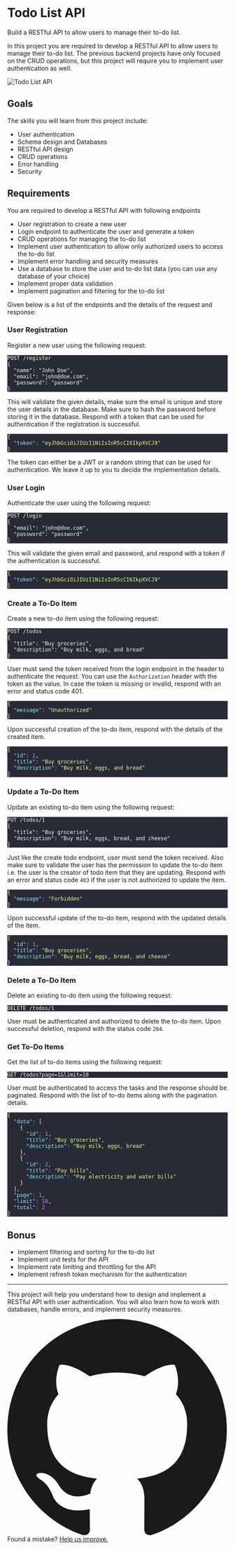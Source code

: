 <div class="mb-4 rounded-lg border bg-linear-to-b from-gray-100 to-white to-10% p-4 py-2 sm:p-5"> <div class="relative">  <div class="my-2 flex items-center justify-between gap-2 sm:my-7"> <div class=""> <h1 class="mb-1 text-xl font-semibold sm:mb-2 sm:text-3xl"> Todo List API </h1> <p class="text-sm text-balance text-gray-500"> Build a RESTful API to allow users to manage their to-do list. </p> </div>  </div> </div> <astro-island uid="1TYfcz" prefix="r15" component-url="/_astro/ProjectStepper.CyggspmR.js" component-export="ProjectStepper" renderer-url="/_astro/client.DNdMcqFj.js" props="{&quot;projectId&quot;:[0,&quot;todo-list-api&quot;]}" client="load" opts="{&quot;name&quot;:&quot;ProjectStepper&quot;,&quot;value&quot;:true}" await-children=""></astro-island> <div class="prose prose-h2:mb-3 prose-h2:mt-5 prose-h3:mb-1 prose-h3:mt-5 prose-p:mb-2 prose-blockquote:font-normal prose-blockquote:text-gray-500 prose-pre:my-3 prose-ul:my-3.5 prose-hr:my-5 max-w-full [&amp;>ul>li]:my-1"> <p>In this project you are required to develop a RESTful API to allow users to manage their to-do list. The previous backend projects have only focused on the CRUD operations, but this project will require you to implement user authentication as well.</p>
<p><img src="https://assets.roadmap.sh/guest/todo-list-api-bsrdd.png" alt="Todo List API"></p>
<h2 id="goals">Goals</h2>
<p>The skills you will learn from this project include:</p>
<ul>
<li>User authentication</li>
<li>Schema design and Databases</li>
<li>RESTful API design</li>
<li>CRUD operations</li>
<li>Error handling</li>
<li>Security</li>
</ul>
<h2 id="requirements">Requirements</h2>
<p>You are required to develop a RESTful API with following endpoints</p>
<ul>
<li>User registration to create a new user</li>
<li>Login endpoint to authenticate the user and generate a token</li>
<li>CRUD operations for managing the to-do list</li>
<li>Implement user authentication to allow only authorized users to access the to-do list</li>
<li>Implement error handling and security measures</li>
<li>Use a database to store the user and to-do list data (you can use any database of your choice)</li>
<li>Implement proper data validation</li>
<li>Implement pagination and filtering for the to-do list</li>
</ul>
<p>Given below is a list of the endpoints and the details of the request and response:</p>
<h3 id="user-registration">User Registration</h3>
<p>Register a new user using the following request:</p>
<pre class="astro-code dracula" style="background-color: rgb(40, 42, 54); color: rgb(248, 248, 242); overflow-x: auto; --darkreader-inline-bgcolor: var(--darkreader-background-282a36, #20222b); --darkreader-inline-color: var(--darkreader-text-f8f8f2, #e8e8d5);" tabindex="0" data-language="plaintext" data-darkreader-inline-bgcolor="" data-darkreader-inline-color=""><code><span class="line"><span>POST /register</span></span>
<span class="line"><span>{</span></span>
<span class="line"><span>  "name": "John Doe",</span></span>
<span class="line"><span>  "email": "john@doe.com",</span></span>
<span class="line"><span>  "password": "password"</span></span>
<span class="line"><span>}</span></span></code></pre>
<p>This will validate the given details, make sure the email is unique and store the user details in the database. Make sure to hash the password before storing it in the database. Respond with a token that can be used for authentication if the registration is successful.</p>
<pre class="astro-code dracula" style="background-color: rgb(40, 42, 54); color: rgb(248, 248, 242); overflow-x: auto; --darkreader-inline-bgcolor: var(--darkreader-background-282a36, #20222b); --darkreader-inline-color: var(--darkreader-text-f8f8f2, #e8e8d5);" tabindex="0" data-language="json" data-darkreader-inline-bgcolor="" data-darkreader-inline-color=""><code><span class="line"><span style="color: rgb(248, 248, 242); --darkreader-inline-color: var(--darkreader-text-f8f8f2, #e8e8d5);" data-darkreader-inline-color="">{</span></span>
<span class="line"><span style="color: rgb(139, 233, 254); --darkreader-inline-color: var(--darkreader-text-8be9fe, #7be6fe);" data-darkreader-inline-color="">  "</span><span style="color: rgb(139, 233, 253); --darkreader-inline-color: var(--darkreader-text-8be9fd, #7ce6fd);" data-darkreader-inline-color="">token</span><span style="color: rgb(139, 233, 254); --darkreader-inline-color: var(--darkreader-text-8be9fe, #7be6fe);" data-darkreader-inline-color="">"</span><span style="color: rgb(255, 121, 198); --darkreader-inline-color: var(--darkreader-text-ff79c6, #ff6ec1);" data-darkreader-inline-color="">:</span><span style="color: rgb(233, 242, 132); --darkreader-inline-color: var(--darkreader-text-e9f284, #e7f17b);" data-darkreader-inline-color=""> "</span><span style="color: rgb(241, 250, 140); --darkreader-inline-color: var(--darkreader-text-f1fa8c, #eff97e);" data-darkreader-inline-color="">eyJhbGciOiJIUzI1NiIsInR5cCI6IkpXVCJ9</span><span style="color: rgb(233, 242, 132); --darkreader-inline-color: var(--darkreader-text-e9f284, #e7f17b);" data-darkreader-inline-color="">"</span></span>
<span class="line"><span style="color: rgb(248, 248, 242); --darkreader-inline-color: var(--darkreader-text-f8f8f2, #e8e8d5);" data-darkreader-inline-color="">}</span></span></code></pre>
<p>The token can either be a JWT or a random string that can be used for authentication. We leave it up to you to decide the implementation details.</p>
<h3 id="user-login">User Login</h3>
<p>Authenticate the user using the following request:</p>
<pre class="astro-code dracula" style="background-color: rgb(40, 42, 54); color: rgb(248, 248, 242); overflow-x: auto; --darkreader-inline-bgcolor: var(--darkreader-background-282a36, #20222b); --darkreader-inline-color: var(--darkreader-text-f8f8f2, #e8e8d5);" tabindex="0" data-language="plaintext" data-darkreader-inline-bgcolor="" data-darkreader-inline-color=""><code><span class="line"><span>POST /login</span></span>
<span class="line"><span>{</span></span>
<span class="line"><span>  "email": "john@doe.com",</span></span>
<span class="line"><span>  "password": "password"</span></span>
<span class="line"><span>}</span></span></code></pre>
<p>This will validate the given email and password, and respond with a token if the authentication is successful.</p>
<pre class="astro-code dracula" style="background-color: rgb(40, 42, 54); color: rgb(248, 248, 242); overflow-x: auto; --darkreader-inline-bgcolor: var(--darkreader-background-282a36, #20222b); --darkreader-inline-color: var(--darkreader-text-f8f8f2, #e8e8d5);" tabindex="0" data-language="json" data-darkreader-inline-bgcolor="" data-darkreader-inline-color=""><code><span class="line"><span style="color: rgb(248, 248, 242); --darkreader-inline-color: var(--darkreader-text-f8f8f2, #e8e8d5);" data-darkreader-inline-color="">{</span></span>
<span class="line"><span style="color: rgb(139, 233, 254); --darkreader-inline-color: var(--darkreader-text-8be9fe, #7be6fe);" data-darkreader-inline-color="">  "</span><span style="color: rgb(139, 233, 253); --darkreader-inline-color: var(--darkreader-text-8be9fd, #7ce6fd);" data-darkreader-inline-color="">token</span><span style="color: rgb(139, 233, 254); --darkreader-inline-color: var(--darkreader-text-8be9fe, #7be6fe);" data-darkreader-inline-color="">"</span><span style="color: rgb(255, 121, 198); --darkreader-inline-color: var(--darkreader-text-ff79c6, #ff6ec1);" data-darkreader-inline-color="">:</span><span style="color: rgb(233, 242, 132); --darkreader-inline-color: var(--darkreader-text-e9f284, #e7f17b);" data-darkreader-inline-color=""> "</span><span style="color: rgb(241, 250, 140); --darkreader-inline-color: var(--darkreader-text-f1fa8c, #eff97e);" data-darkreader-inline-color="">eyJhbGciOiJIUzI1NiIsInR5cCI6IkpXVCJ9</span><span style="color: rgb(233, 242, 132); --darkreader-inline-color: var(--darkreader-text-e9f284, #e7f17b);" data-darkreader-inline-color="">"</span></span>
<span class="line"><span style="color: rgb(248, 248, 242); --darkreader-inline-color: var(--darkreader-text-f8f8f2, #e8e8d5);" data-darkreader-inline-color="">}</span></span></code></pre>
<h3 id="create-a-to-do-item">Create a To-Do Item</h3>
<p>Create a new to-do item using the following request:</p>
<pre class="astro-code dracula" style="background-color: rgb(40, 42, 54); color: rgb(248, 248, 242); overflow-x: auto; --darkreader-inline-bgcolor: var(--darkreader-background-282a36, #20222b); --darkreader-inline-color: var(--darkreader-text-f8f8f2, #e8e8d5);" tabindex="0" data-language="plaintext" data-darkreader-inline-bgcolor="" data-darkreader-inline-color=""><code><span class="line"><span>POST /todos</span></span>
<span class="line"><span>{</span></span>
<span class="line"><span>  "title": "Buy groceries",</span></span>
<span class="line"><span>  "description": "Buy milk, eggs, and bread"</span></span>
<span class="line"><span>}</span></span></code></pre>
<p>User must send the token received from the login endpoint in the header to authenticate the request. You can use the <code>Authorization</code> header with the token as the value. In case the token is missing or invalid, respond with an error and status code 401.</p>
<pre class="astro-code dracula" style="background-color: rgb(40, 42, 54); color: rgb(248, 248, 242); overflow-x: auto; --darkreader-inline-bgcolor: var(--darkreader-background-282a36, #20222b); --darkreader-inline-color: var(--darkreader-text-f8f8f2, #e8e8d5);" tabindex="0" data-language="json" data-darkreader-inline-bgcolor="" data-darkreader-inline-color=""><code><span class="line"><span style="color: rgb(248, 248, 242); --darkreader-inline-color: var(--darkreader-text-f8f8f2, #e8e8d5);" data-darkreader-inline-color="">{</span></span>
<span class="line"><span style="color: rgb(139, 233, 254); --darkreader-inline-color: var(--darkreader-text-8be9fe, #7be6fe);" data-darkreader-inline-color="">  "</span><span style="color: rgb(139, 233, 253); --darkreader-inline-color: var(--darkreader-text-8be9fd, #7ce6fd);" data-darkreader-inline-color="">message</span><span style="color: rgb(139, 233, 254); --darkreader-inline-color: var(--darkreader-text-8be9fe, #7be6fe);" data-darkreader-inline-color="">"</span><span style="color: rgb(255, 121, 198); --darkreader-inline-color: var(--darkreader-text-ff79c6, #ff6ec1);" data-darkreader-inline-color="">:</span><span style="color: rgb(233, 242, 132); --darkreader-inline-color: var(--darkreader-text-e9f284, #e7f17b);" data-darkreader-inline-color=""> "</span><span style="color: rgb(241, 250, 140); --darkreader-inline-color: var(--darkreader-text-f1fa8c, #eff97e);" data-darkreader-inline-color="">Unauthorized</span><span style="color: rgb(233, 242, 132); --darkreader-inline-color: var(--darkreader-text-e9f284, #e7f17b);" data-darkreader-inline-color="">"</span></span>
<span class="line"><span style="color: rgb(248, 248, 242); --darkreader-inline-color: var(--darkreader-text-f8f8f2, #e8e8d5);" data-darkreader-inline-color="">}</span></span></code></pre>
<p>Upon successful creation of the to-do item, respond with the details of the created item.</p>
<pre class="astro-code dracula" style="background-color: rgb(40, 42, 54); color: rgb(248, 248, 242); overflow-x: auto; --darkreader-inline-bgcolor: var(--darkreader-background-282a36, #20222b); --darkreader-inline-color: var(--darkreader-text-f8f8f2, #e8e8d5);" tabindex="0" data-language="json" data-darkreader-inline-bgcolor="" data-darkreader-inline-color=""><code><span class="line"><span style="color: rgb(248, 248, 242); --darkreader-inline-color: var(--darkreader-text-f8f8f2, #e8e8d5);" data-darkreader-inline-color="">{</span></span>
<span class="line"><span style="color: rgb(139, 233, 254); --darkreader-inline-color: var(--darkreader-text-8be9fe, #7be6fe);" data-darkreader-inline-color="">  "</span><span style="color: rgb(139, 233, 253); --darkreader-inline-color: var(--darkreader-text-8be9fd, #7ce6fd);" data-darkreader-inline-color="">id</span><span style="color: rgb(139, 233, 254); --darkreader-inline-color: var(--darkreader-text-8be9fe, #7be6fe);" data-darkreader-inline-color="">"</span><span style="color: rgb(255, 121, 198); --darkreader-inline-color: var(--darkreader-text-ff79c6, #ff6ec1);" data-darkreader-inline-color="">:</span><span style="color: rgb(189, 147, 249); --darkreader-inline-color: var(--darkreader-text-bd93f9, #b383f8);" data-darkreader-inline-color=""> 1</span><span style="color: rgb(248, 248, 242); --darkreader-inline-color: var(--darkreader-text-f8f8f2, #e8e8d5);" data-darkreader-inline-color="">,</span></span>
<span class="line"><span style="color: rgb(139, 233, 254); --darkreader-inline-color: var(--darkreader-text-8be9fe, #7be6fe);" data-darkreader-inline-color="">  "</span><span style="color: rgb(139, 233, 253); --darkreader-inline-color: var(--darkreader-text-8be9fd, #7ce6fd);" data-darkreader-inline-color="">title</span><span style="color: rgb(139, 233, 254); --darkreader-inline-color: var(--darkreader-text-8be9fe, #7be6fe);" data-darkreader-inline-color="">"</span><span style="color: rgb(255, 121, 198); --darkreader-inline-color: var(--darkreader-text-ff79c6, #ff6ec1);" data-darkreader-inline-color="">:</span><span style="color: rgb(233, 242, 132); --darkreader-inline-color: var(--darkreader-text-e9f284, #e7f17b);" data-darkreader-inline-color=""> "</span><span style="color: rgb(241, 250, 140); --darkreader-inline-color: var(--darkreader-text-f1fa8c, #eff97e);" data-darkreader-inline-color="">Buy groceries</span><span style="color: rgb(233, 242, 132); --darkreader-inline-color: var(--darkreader-text-e9f284, #e7f17b);" data-darkreader-inline-color="">"</span><span style="color: rgb(248, 248, 242); --darkreader-inline-color: var(--darkreader-text-f8f8f2, #e8e8d5);" data-darkreader-inline-color="">,</span></span>
<span class="line"><span style="color: rgb(139, 233, 254); --darkreader-inline-color: var(--darkreader-text-8be9fe, #7be6fe);" data-darkreader-inline-color="">  "</span><span style="color: rgb(139, 233, 253); --darkreader-inline-color: var(--darkreader-text-8be9fd, #7ce6fd);" data-darkreader-inline-color="">description</span><span style="color: rgb(139, 233, 254); --darkreader-inline-color: var(--darkreader-text-8be9fe, #7be6fe);" data-darkreader-inline-color="">"</span><span style="color: rgb(255, 121, 198); --darkreader-inline-color: var(--darkreader-text-ff79c6, #ff6ec1);" data-darkreader-inline-color="">:</span><span style="color: rgb(233, 242, 132); --darkreader-inline-color: var(--darkreader-text-e9f284, #e7f17b);" data-darkreader-inline-color=""> "</span><span style="color: rgb(241, 250, 140); --darkreader-inline-color: var(--darkreader-text-f1fa8c, #eff97e);" data-darkreader-inline-color="">Buy milk, eggs, and bread</span><span style="color: rgb(233, 242, 132); --darkreader-inline-color: var(--darkreader-text-e9f284, #e7f17b);" data-darkreader-inline-color="">"</span></span>
<span class="line"><span style="color: rgb(248, 248, 242); --darkreader-inline-color: var(--darkreader-text-f8f8f2, #e8e8d5);" data-darkreader-inline-color="">}</span></span></code></pre>
<h3 id="update-a-to-do-item">Update a To-Do Item</h3>
<p>Update an existing to-do item using the following request:</p>
<pre class="astro-code dracula" style="background-color: rgb(40, 42, 54); color: rgb(248, 248, 242); overflow-x: auto; --darkreader-inline-bgcolor: var(--darkreader-background-282a36, #20222b); --darkreader-inline-color: var(--darkreader-text-f8f8f2, #e8e8d5);" tabindex="0" data-language="plaintext" data-darkreader-inline-bgcolor="" data-darkreader-inline-color=""><code><span class="line"><span>PUT /todos/1</span></span>
<span class="line"><span>{</span></span>
<span class="line"><span>  "title": "Buy groceries",</span></span>
<span class="line"><span>  "description": "Buy milk, eggs, bread, and cheese"</span></span>
<span class="line"><span>}</span></span></code></pre>
<p>Just like the create todo endpoint, user must send the token received. Also make sure to validate the user has the permission to update the to-do item i.e. the user is the creator of todo item that they are updating. Respond with an error and status code <code>403</code> if the user is not authorized to update the item.</p>
<pre class="astro-code dracula" style="background-color: rgb(40, 42, 54); color: rgb(248, 248, 242); overflow-x: auto; --darkreader-inline-bgcolor: var(--darkreader-background-282a36, #20222b); --darkreader-inline-color: var(--darkreader-text-f8f8f2, #e8e8d5);" tabindex="0" data-language="json" data-darkreader-inline-bgcolor="" data-darkreader-inline-color=""><code><span class="line"><span style="color: rgb(248, 248, 242); --darkreader-inline-color: var(--darkreader-text-f8f8f2, #e8e8d5);" data-darkreader-inline-color="">{</span></span>
<span class="line"><span style="color: rgb(139, 233, 254); --darkreader-inline-color: var(--darkreader-text-8be9fe, #7be6fe);" data-darkreader-inline-color="">  "</span><span style="color: rgb(139, 233, 253); --darkreader-inline-color: var(--darkreader-text-8be9fd, #7ce6fd);" data-darkreader-inline-color="">message</span><span style="color: rgb(139, 233, 254); --darkreader-inline-color: var(--darkreader-text-8be9fe, #7be6fe);" data-darkreader-inline-color="">"</span><span style="color: rgb(255, 121, 198); --darkreader-inline-color: var(--darkreader-text-ff79c6, #ff6ec1);" data-darkreader-inline-color="">:</span><span style="color: rgb(233, 242, 132); --darkreader-inline-color: var(--darkreader-text-e9f284, #e7f17b);" data-darkreader-inline-color=""> "</span><span style="color: rgb(241, 250, 140); --darkreader-inline-color: var(--darkreader-text-f1fa8c, #eff97e);" data-darkreader-inline-color="">Forbidden</span><span style="color: rgb(233, 242, 132); --darkreader-inline-color: var(--darkreader-text-e9f284, #e7f17b);" data-darkreader-inline-color="">"</span></span>
<span class="line"><span style="color: rgb(248, 248, 242); --darkreader-inline-color: var(--darkreader-text-f8f8f2, #e8e8d5);" data-darkreader-inline-color="">}</span></span></code></pre>
<p>Upon successful update of the to-do item, respond with the updated details of the item.</p>
<pre class="astro-code dracula" style="background-color: rgb(40, 42, 54); color: rgb(248, 248, 242); overflow-x: auto; --darkreader-inline-bgcolor: var(--darkreader-background-282a36, #20222b); --darkreader-inline-color: var(--darkreader-text-f8f8f2, #e8e8d5);" tabindex="0" data-language="json" data-darkreader-inline-bgcolor="" data-darkreader-inline-color=""><code><span class="line"><span style="color: rgb(248, 248, 242); --darkreader-inline-color: var(--darkreader-text-f8f8f2, #e8e8d5);" data-darkreader-inline-color="">{</span></span>
<span class="line"><span style="color: rgb(139, 233, 254); --darkreader-inline-color: var(--darkreader-text-8be9fe, #7be6fe);" data-darkreader-inline-color="">  "</span><span style="color: rgb(139, 233, 253); --darkreader-inline-color: var(--darkreader-text-8be9fd, #7ce6fd);" data-darkreader-inline-color="">id</span><span style="color: rgb(139, 233, 254); --darkreader-inline-color: var(--darkreader-text-8be9fe, #7be6fe);" data-darkreader-inline-color="">"</span><span style="color: rgb(255, 121, 198); --darkreader-inline-color: var(--darkreader-text-ff79c6, #ff6ec1);" data-darkreader-inline-color="">:</span><span style="color: rgb(189, 147, 249); --darkreader-inline-color: var(--darkreader-text-bd93f9, #b383f8);" data-darkreader-inline-color=""> 1</span><span style="color: rgb(248, 248, 242); --darkreader-inline-color: var(--darkreader-text-f8f8f2, #e8e8d5);" data-darkreader-inline-color="">,</span></span>
<span class="line"><span style="color: rgb(139, 233, 254); --darkreader-inline-color: var(--darkreader-text-8be9fe, #7be6fe);" data-darkreader-inline-color="">  "</span><span style="color: rgb(139, 233, 253); --darkreader-inline-color: var(--darkreader-text-8be9fd, #7ce6fd);" data-darkreader-inline-color="">title</span><span style="color: rgb(139, 233, 254); --darkreader-inline-color: var(--darkreader-text-8be9fe, #7be6fe);" data-darkreader-inline-color="">"</span><span style="color: rgb(255, 121, 198); --darkreader-inline-color: var(--darkreader-text-ff79c6, #ff6ec1);" data-darkreader-inline-color="">:</span><span style="color: rgb(233, 242, 132); --darkreader-inline-color: var(--darkreader-text-e9f284, #e7f17b);" data-darkreader-inline-color=""> "</span><span style="color: rgb(241, 250, 140); --darkreader-inline-color: var(--darkreader-text-f1fa8c, #eff97e);" data-darkreader-inline-color="">Buy groceries</span><span style="color: rgb(233, 242, 132); --darkreader-inline-color: var(--darkreader-text-e9f284, #e7f17b);" data-darkreader-inline-color="">"</span><span style="color: rgb(248, 248, 242); --darkreader-inline-color: var(--darkreader-text-f8f8f2, #e8e8d5);" data-darkreader-inline-color="">,</span></span>
<span class="line"><span style="color: rgb(139, 233, 254); --darkreader-inline-color: var(--darkreader-text-8be9fe, #7be6fe);" data-darkreader-inline-color="">  "</span><span style="color: rgb(139, 233, 253); --darkreader-inline-color: var(--darkreader-text-8be9fd, #7ce6fd);" data-darkreader-inline-color="">description</span><span style="color: rgb(139, 233, 254); --darkreader-inline-color: var(--darkreader-text-8be9fe, #7be6fe);" data-darkreader-inline-color="">"</span><span style="color: rgb(255, 121, 198); --darkreader-inline-color: var(--darkreader-text-ff79c6, #ff6ec1);" data-darkreader-inline-color="">:</span><span style="color: rgb(233, 242, 132); --darkreader-inline-color: var(--darkreader-text-e9f284, #e7f17b);" data-darkreader-inline-color=""> "</span><span style="color: rgb(241, 250, 140); --darkreader-inline-color: var(--darkreader-text-f1fa8c, #eff97e);" data-darkreader-inline-color="">Buy milk, eggs, bread, and cheese</span><span style="color: rgb(233, 242, 132); --darkreader-inline-color: var(--darkreader-text-e9f284, #e7f17b);" data-darkreader-inline-color="">"</span></span>
<span class="line"><span style="color: rgb(248, 248, 242); --darkreader-inline-color: var(--darkreader-text-f8f8f2, #e8e8d5);" data-darkreader-inline-color="">}</span></span></code></pre>
<h3 id="delete-a-to-do-item">Delete a To-Do Item</h3>
<p>Delete an existing to-do item using the following request:</p>
<pre class="astro-code dracula" style="background-color: rgb(40, 42, 54); color: rgb(248, 248, 242); overflow-x: auto; --darkreader-inline-bgcolor: var(--darkreader-background-282a36, #20222b); --darkreader-inline-color: var(--darkreader-text-f8f8f2, #e8e8d5);" tabindex="0" data-language="plaintext" data-darkreader-inline-bgcolor="" data-darkreader-inline-color=""><code><span class="line"><span>DELETE /todos/1</span></span></code></pre>
<p>User must be authenticated and authorized to delete the to-do item. Upon successful deletion, respond with the status code <code>204</code>.</p>
<h3 id="get-to-do-items">Get To-Do Items</h3>
<p>Get the list of to-do items using the following request:</p>
<pre class="astro-code dracula" style="background-color: rgb(40, 42, 54); color: rgb(248, 248, 242); overflow-x: auto; --darkreader-inline-bgcolor: var(--darkreader-background-282a36, #20222b); --darkreader-inline-color: var(--darkreader-text-f8f8f2, #e8e8d5);" tabindex="0" data-language="plaintext" data-darkreader-inline-bgcolor="" data-darkreader-inline-color=""><code><span class="line"><span>GET /todos?page=1&amp;limit=10</span></span></code></pre>
<p>User must be authenticated to access the tasks and the response should be paginated. Respond with the list of to-do items along with the pagination details.</p>
<pre class="astro-code dracula" style="background-color: rgb(40, 42, 54); color: rgb(248, 248, 242); overflow-x: auto; --darkreader-inline-bgcolor: var(--darkreader-background-282a36, #20222b); --darkreader-inline-color: var(--darkreader-text-f8f8f2, #e8e8d5);" tabindex="0" data-language="json" data-darkreader-inline-bgcolor="" data-darkreader-inline-color=""><code><span class="line"><span style="color: rgb(248, 248, 242); --darkreader-inline-color: var(--darkreader-text-f8f8f2, #e8e8d5);" data-darkreader-inline-color="">{</span></span>
<span class="line"><span style="color: rgb(139, 233, 254); --darkreader-inline-color: var(--darkreader-text-8be9fe, #7be6fe);" data-darkreader-inline-color="">  "</span><span style="color: rgb(139, 233, 253); --darkreader-inline-color: var(--darkreader-text-8be9fd, #7ce6fd);" data-darkreader-inline-color="">data</span><span style="color: rgb(139, 233, 254); --darkreader-inline-color: var(--darkreader-text-8be9fe, #7be6fe);" data-darkreader-inline-color="">"</span><span style="color: rgb(255, 121, 198); --darkreader-inline-color: var(--darkreader-text-ff79c6, #ff6ec1);" data-darkreader-inline-color="">:</span><span style="color: rgb(248, 248, 242); --darkreader-inline-color: var(--darkreader-text-f8f8f2, #e8e8d5);" data-darkreader-inline-color=""> [</span></span>
<span class="line"><span style="color: rgb(248, 248, 242); --darkreader-inline-color: var(--darkreader-text-f8f8f2, #e8e8d5);" data-darkreader-inline-color="">    {</span></span>
<span class="line"><span style="color: rgb(139, 233, 254); --darkreader-inline-color: var(--darkreader-text-8be9fe, #7be6fe);" data-darkreader-inline-color="">      "</span><span style="color: rgb(139, 233, 253); --darkreader-inline-color: var(--darkreader-text-8be9fd, #7ce6fd);" data-darkreader-inline-color="">id</span><span style="color: rgb(139, 233, 254); --darkreader-inline-color: var(--darkreader-text-8be9fe, #7be6fe);" data-darkreader-inline-color="">"</span><span style="color: rgb(255, 121, 198); --darkreader-inline-color: var(--darkreader-text-ff79c6, #ff6ec1);" data-darkreader-inline-color="">:</span><span style="color: rgb(189, 147, 249); --darkreader-inline-color: var(--darkreader-text-bd93f9, #b383f8);" data-darkreader-inline-color=""> 1</span><span style="color: rgb(248, 248, 242); --darkreader-inline-color: var(--darkreader-text-f8f8f2, #e8e8d5);" data-darkreader-inline-color="">,</span></span>
<span class="line"><span style="color: rgb(139, 233, 254); --darkreader-inline-color: var(--darkreader-text-8be9fe, #7be6fe);" data-darkreader-inline-color="">      "</span><span style="color: rgb(139, 233, 253); --darkreader-inline-color: var(--darkreader-text-8be9fd, #7ce6fd);" data-darkreader-inline-color="">title</span><span style="color: rgb(139, 233, 254); --darkreader-inline-color: var(--darkreader-text-8be9fe, #7be6fe);" data-darkreader-inline-color="">"</span><span style="color: rgb(255, 121, 198); --darkreader-inline-color: var(--darkreader-text-ff79c6, #ff6ec1);" data-darkreader-inline-color="">:</span><span style="color: rgb(233, 242, 132); --darkreader-inline-color: var(--darkreader-text-e9f284, #e7f17b);" data-darkreader-inline-color=""> "</span><span style="color: rgb(241, 250, 140); --darkreader-inline-color: var(--darkreader-text-f1fa8c, #eff97e);" data-darkreader-inline-color="">Buy groceries</span><span style="color: rgb(233, 242, 132); --darkreader-inline-color: var(--darkreader-text-e9f284, #e7f17b);" data-darkreader-inline-color="">"</span><span style="color: rgb(248, 248, 242); --darkreader-inline-color: var(--darkreader-text-f8f8f2, #e8e8d5);" data-darkreader-inline-color="">,</span></span>
<span class="line"><span style="color: rgb(139, 233, 254); --darkreader-inline-color: var(--darkreader-text-8be9fe, #7be6fe);" data-darkreader-inline-color="">      "</span><span style="color: rgb(139, 233, 253); --darkreader-inline-color: var(--darkreader-text-8be9fd, #7ce6fd);" data-darkreader-inline-color="">description</span><span style="color: rgb(139, 233, 254); --darkreader-inline-color: var(--darkreader-text-8be9fe, #7be6fe);" data-darkreader-inline-color="">"</span><span style="color: rgb(255, 121, 198); --darkreader-inline-color: var(--darkreader-text-ff79c6, #ff6ec1);" data-darkreader-inline-color="">:</span><span style="color: rgb(233, 242, 132); --darkreader-inline-color: var(--darkreader-text-e9f284, #e7f17b);" data-darkreader-inline-color=""> "</span><span style="color: rgb(241, 250, 140); --darkreader-inline-color: var(--darkreader-text-f1fa8c, #eff97e);" data-darkreader-inline-color="">Buy milk, eggs, bread</span><span style="color: rgb(233, 242, 132); --darkreader-inline-color: var(--darkreader-text-e9f284, #e7f17b);" data-darkreader-inline-color="">"</span></span>
<span class="line"><span style="color: rgb(248, 248, 242); --darkreader-inline-color: var(--darkreader-text-f8f8f2, #e8e8d5);" data-darkreader-inline-color="">    },</span></span>
<span class="line"><span style="color: rgb(248, 248, 242); --darkreader-inline-color: var(--darkreader-text-f8f8f2, #e8e8d5);" data-darkreader-inline-color="">    {</span></span>
<span class="line"><span style="color: rgb(139, 233, 254); --darkreader-inline-color: var(--darkreader-text-8be9fe, #7be6fe);" data-darkreader-inline-color="">      "</span><span style="color: rgb(139, 233, 253); --darkreader-inline-color: var(--darkreader-text-8be9fd, #7ce6fd);" data-darkreader-inline-color="">id</span><span style="color: rgb(139, 233, 254); --darkreader-inline-color: var(--darkreader-text-8be9fe, #7be6fe);" data-darkreader-inline-color="">"</span><span style="color: rgb(255, 121, 198); --darkreader-inline-color: var(--darkreader-text-ff79c6, #ff6ec1);" data-darkreader-inline-color="">:</span><span style="color: rgb(189, 147, 249); --darkreader-inline-color: var(--darkreader-text-bd93f9, #b383f8);" data-darkreader-inline-color=""> 2</span><span style="color: rgb(248, 248, 242); --darkreader-inline-color: var(--darkreader-text-f8f8f2, #e8e8d5);" data-darkreader-inline-color="">,</span></span>
<span class="line"><span style="color: rgb(139, 233, 254); --darkreader-inline-color: var(--darkreader-text-8be9fe, #7be6fe);" data-darkreader-inline-color="">      "</span><span style="color: rgb(139, 233, 253); --darkreader-inline-color: var(--darkreader-text-8be9fd, #7ce6fd);" data-darkreader-inline-color="">title</span><span style="color: rgb(139, 233, 254); --darkreader-inline-color: var(--darkreader-text-8be9fe, #7be6fe);" data-darkreader-inline-color="">"</span><span style="color: rgb(255, 121, 198); --darkreader-inline-color: var(--darkreader-text-ff79c6, #ff6ec1);" data-darkreader-inline-color="">:</span><span style="color: rgb(233, 242, 132); --darkreader-inline-color: var(--darkreader-text-e9f284, #e7f17b);" data-darkreader-inline-color=""> "</span><span style="color: rgb(241, 250, 140); --darkreader-inline-color: var(--darkreader-text-f1fa8c, #eff97e);" data-darkreader-inline-color="">Pay bills</span><span style="color: rgb(233, 242, 132); --darkreader-inline-color: var(--darkreader-text-e9f284, #e7f17b);" data-darkreader-inline-color="">"</span><span style="color: rgb(248, 248, 242); --darkreader-inline-color: var(--darkreader-text-f8f8f2, #e8e8d5);" data-darkreader-inline-color="">,</span></span>
<span class="line"><span style="color: rgb(139, 233, 254); --darkreader-inline-color: var(--darkreader-text-8be9fe, #7be6fe);" data-darkreader-inline-color="">      "</span><span style="color: rgb(139, 233, 253); --darkreader-inline-color: var(--darkreader-text-8be9fd, #7ce6fd);" data-darkreader-inline-color="">description</span><span style="color: rgb(139, 233, 254); --darkreader-inline-color: var(--darkreader-text-8be9fe, #7be6fe);" data-darkreader-inline-color="">"</span><span style="color: rgb(255, 121, 198); --darkreader-inline-color: var(--darkreader-text-ff79c6, #ff6ec1);" data-darkreader-inline-color="">:</span><span style="color: rgb(233, 242, 132); --darkreader-inline-color: var(--darkreader-text-e9f284, #e7f17b);" data-darkreader-inline-color=""> "</span><span style="color: rgb(241, 250, 140); --darkreader-inline-color: var(--darkreader-text-f1fa8c, #eff97e);" data-darkreader-inline-color="">Pay electricity and water bills</span><span style="color: rgb(233, 242, 132); --darkreader-inline-color: var(--darkreader-text-e9f284, #e7f17b);" data-darkreader-inline-color="">"</span></span>
<span class="line"><span style="color: rgb(248, 248, 242); --darkreader-inline-color: var(--darkreader-text-f8f8f2, #e8e8d5);" data-darkreader-inline-color="">    }</span></span>
<span class="line"><span style="color: rgb(248, 248, 242); --darkreader-inline-color: var(--darkreader-text-f8f8f2, #e8e8d5);" data-darkreader-inline-color="">  ],</span></span>
<span class="line"><span style="color: rgb(139, 233, 254); --darkreader-inline-color: var(--darkreader-text-8be9fe, #7be6fe);" data-darkreader-inline-color="">  "</span><span style="color: rgb(139, 233, 253); --darkreader-inline-color: var(--darkreader-text-8be9fd, #7ce6fd);" data-darkreader-inline-color="">page</span><span style="color: rgb(139, 233, 254); --darkreader-inline-color: var(--darkreader-text-8be9fe, #7be6fe);" data-darkreader-inline-color="">"</span><span style="color: rgb(255, 121, 198); --darkreader-inline-color: var(--darkreader-text-ff79c6, #ff6ec1);" data-darkreader-inline-color="">:</span><span style="color: rgb(189, 147, 249); --darkreader-inline-color: var(--darkreader-text-bd93f9, #b383f8);" data-darkreader-inline-color=""> 1</span><span style="color: rgb(248, 248, 242); --darkreader-inline-color: var(--darkreader-text-f8f8f2, #e8e8d5);" data-darkreader-inline-color="">,</span></span>
<span class="line"><span style="color: rgb(139, 233, 254); --darkreader-inline-color: var(--darkreader-text-8be9fe, #7be6fe);" data-darkreader-inline-color="">  "</span><span style="color: rgb(139, 233, 253); --darkreader-inline-color: var(--darkreader-text-8be9fd, #7ce6fd);" data-darkreader-inline-color="">limit</span><span style="color: rgb(139, 233, 254); --darkreader-inline-color: var(--darkreader-text-8be9fe, #7be6fe);" data-darkreader-inline-color="">"</span><span style="color: rgb(255, 121, 198); --darkreader-inline-color: var(--darkreader-text-ff79c6, #ff6ec1);" data-darkreader-inline-color="">:</span><span style="color: rgb(189, 147, 249); --darkreader-inline-color: var(--darkreader-text-bd93f9, #b383f8);" data-darkreader-inline-color=""> 10</span><span style="color: rgb(248, 248, 242); --darkreader-inline-color: var(--darkreader-text-f8f8f2, #e8e8d5);" data-darkreader-inline-color="">,</span></span>
<span class="line"><span style="color: rgb(139, 233, 254); --darkreader-inline-color: var(--darkreader-text-8be9fe, #7be6fe);" data-darkreader-inline-color="">  "</span><span style="color: rgb(139, 233, 253); --darkreader-inline-color: var(--darkreader-text-8be9fd, #7ce6fd);" data-darkreader-inline-color="">total</span><span style="color: rgb(139, 233, 254); --darkreader-inline-color: var(--darkreader-text-8be9fe, #7be6fe);" data-darkreader-inline-color="">"</span><span style="color: rgb(255, 121, 198); --darkreader-inline-color: var(--darkreader-text-ff79c6, #ff6ec1);" data-darkreader-inline-color="">:</span><span style="color: rgb(189, 147, 249); --darkreader-inline-color: var(--darkreader-text-bd93f9, #b383f8);" data-darkreader-inline-color=""> 2</span></span>
<span class="line"><span style="color: rgb(248, 248, 242); --darkreader-inline-color: var(--darkreader-text-f8f8f2, #e8e8d5);" data-darkreader-inline-color="">}</span></span></code></pre>
<h2 id="bonus">Bonus</h2>
<ul>
<li>Implement filtering and sorting for the to-do list</li>
<li>Implement unit tests for the API</li>
<li>Implement rate limiting and throttling for the API</li>
<li>Implement refresh token mechanism for the authentication</li>
</ul>
<hr>
<p>This project will help you understand how to design and implement a RESTful API with user authentication. You will also learn how to work with databases, handle errors, and implement security measures.</p> </div> <div class="mt-5 flex flex-wrap items-center justify-center rounded-lg p-2.5 text-sm"> <svg xmlns="http://www.w3.org/2000/svg" viewBox="0 0 98 96" xmlns:v="https://vecta.io/nano" class="mr-2 inline-block h-5 w-5"><path fill-rule="evenodd" d="M48.854 0C21.839 0 0 22 0 49.217c0 21.756 13.993 40.172 33.405 46.69 2.427.49 3.316-1.059 3.316-2.362l-.08-9.127c-13.59 2.934-16.42-5.867-16.42-5.867-2.184-5.704-5.42-7.17-5.42-7.17-4.448-3.015.324-3.015.324-3.015 4.934.326 7.523 5.052 7.523 5.052 4.367 7.496 11.404 5.378 14.235 4.074.404-3.178 1.699-5.378 3.074-6.6-10.839-1.141-22.243-5.378-22.243-24.283 0-5.378 1.94-9.778 5.014-13.2-.485-1.222-2.184-6.275.486-13.038 0 0 4.125-1.304 13.426 5.052a46.97 46.97 0 0 1 12.214-1.63c4.125 0 8.33.571 12.213 1.63 9.302-6.356 13.427-5.052 13.427-5.052 2.67 6.763.97 11.816.485 13.038 3.155 3.422 5.015 7.822 5.015 13.2 0 18.905-11.404 23.06-22.324 24.283 1.78 1.548 3.316 4.481 3.316 9.126l-.08 13.526c0 1.304.89 2.853 3.316 2.364 19.412-6.52 33.405-24.935 33.405-46.691C97.707 22 75.788 0 48.854 0z" fill="currentColor" data-darkreader-inline-fill="" style="--darkreader-inline-fill: currentColor;"></path></svg>
Found a mistake?
<a class="ml-1 underline underline-offset-2" href="https://github.com/kamranahmedse/developer-roadmap/tree/master/src/data/projects/todo-list-api.md" target="_blank">
Help us improve.
</a> </div> </div>
